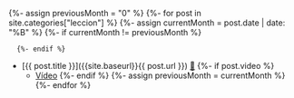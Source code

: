   {%- assign previousMonth = "0" %}
  {%- for post in site.categories["leccion"] %}
     {%- assign currentMonth = post.date | date: "%B" %}
      {%- if currentMonth != previousMonth %}
<!-- ### Classes during the month of {{ currentMonth }} -->
      {%- endif %}
* [{{ post.title }}]({{site.baseurl}}{{ post.url }})  [📝]({{site.organization.master}}/{{post.path}})
  {%- if post.video %} 
  * [Vídeo]({{post.video}}) 
  {%- endif %}
      {%- assign previousMonth = currentMonth %}
  {%- endfor %}
